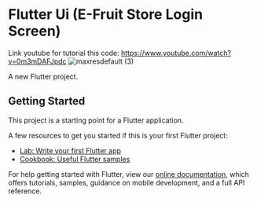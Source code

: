 # Flutter Ui (E-Fruit Store Login Screen)

Link youtube for tutorial this code: https://www.youtube.com/watch?v=0m3mDAFJpdc
![maxresdefault (3)](https://user-images.githubusercontent.com/87581799/133273228-b4ae8f12-f7f3-48f2-92d7-c8fd8d9dbaf2.jpg)




A new Flutter project.

## Getting Started

This project is a starting point for a Flutter application.

A few resources to get you started if this is your first Flutter project:

- [Lab: Write your first Flutter app](https://flutter.dev/docs/get-started/codelab)
- [Cookbook: Useful Flutter samples](https://flutter.dev/docs/cookbook)

For help getting started with Flutter, view our
[online documentation](https://flutter.dev/docs), which offers tutorials,
samples, guidance on mobile development, and a full API reference.
